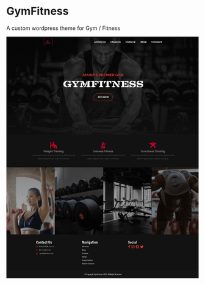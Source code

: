 # GymFitness
A custom wordpress theme for Gym / Fitness

![GymFitness](https://github.com/lounasbrahim/GymFitness/blob/main/screenshots/screenshot.png)
